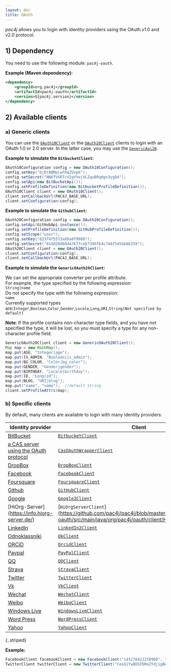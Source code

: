 ```yaml
---
layout: doc
title: OAuth
---
```


*pac4j* allows you to login with identity providers using the OAuth v1.0 and v2.0 protocol.

## 1) Dependency

You need to use the following module: `pac4j-oauth`.

**Example (Maven dependency):**

```xml
<dependency>
    <groupId>org.pac4j</groupId>
    <artifactId>pac4j-oauth</artifactId>
    <version>${pac4j.version}</version>
</dependency>
```

## 2) Available clients

### a) Generic clients

You can use the [`OAuth10Client`](https://github.com/pac4j/pac4j/blob/master/pac4j-oauth/src/main/java/org/pac4j/oauth/client/OAuth10Client.java) or the [`OAuth20Client`](https://github.com/pac4j/pac4j/blob/master/pac4j-oauth/src/main/java/org/pac4j/oauth/client/OAuth20Client.java) clients to login with an OAuth 1.0 or 2.0 server.
In the latter case, you may use the [`GenericApi20`](https://github.com/pac4j/pac4j/blob/master/pac4j-oauth/src/main/java/org/pac4j/scribe/builder/api/GenericApi20.java).

**Example to simulate the `BitbucketClient`:**

```java
OAuth10Configuration config = new OAuth10Configuration();
config.setKey("bjEt8BMpLwFDqZUvp6");
config.setSecret("NN6fVXRTcV2qYVejVLZqxBRqHgn3ygD4");
config.setApi(new BitBucketApi());
config.setProfileDefinition(new BitbucketProfileDefinition());
OAuth10Client client = new OAuth10Client();
client.setCallbackUrl(PAC4J_BASE_URL);
client.setConfiguration(config);
```

**Example to simulate the `GithubClient`:**

```java
OAuth20Configuration config = new OAuth20Configuration();
config.setApi(GitHubApi.instance());
config.setProfileDefinition(new GitHubProfileDefinition());
config.setScope("user");
config.setKey("62374f5573a89a8f9900");
config.setSecret("01dd26d60447677ceb7399fb4c744f545bb86359");
OAuth20Client client = new OAuth20Client();
client.setConfiguration(config);
client.setCallbackUrl(PAC4J_BASE_URL);
```

**Example to simulate the `GenericOAuth20Client`:**

We can set the appropriate converter per profile attribute.    
For example, the type specified by the following expression:    
`String|name`    
Do not specify the type with the following expression:    
`name`    
Currently supported types are:`Integer`,`Boolean`,`Color`,`Gender`,`Locale`,`Long`,`URI`,`String(Not specified by default)`    
    
**Note**: If the profile contains non-character type fields, and you have not specified the type, it will be lost, so you must specify a type for any non-character profile field.

```java
GenericOAuth20Client client = new GenericOAuth20Client();
Map map = new HashMap();
map.put(AGE, "Integer|age");
map.put(IS_ADMIN, "Boolean|is_admin");
map.put(BG_COLOR, "Color|bg_color");
map.put(GENDER, "Gender|gender");
map.put(BIRTHDAY, "Locale|birthday");
map.put(ID, "Long|id");
map.put(BLOG, "URI|blog");
map.put("name", "name");  //default String
client.setProfileAttrs(map);
```

### b) Specific clients

By default, many clients are available to login with many identity providers:

| Identity provider | Client | User profile |
|-------------------|--------|---------|
| [BitBucket](https://bitbucket.org) | [`BitbucketClient`](https://github.com/pac4j/pac4j/blob/master/pac4j-oauth/src/main/java/org/pac4j/oauth/client/BitbucketClient.java) | [`BitbucketProfile`](https://github.com/pac4j/pac4j/blob/master/pac4j-oauth/src/main/java/org/pac4j/oauth/profile/bitbucket/BitbucketProfile.java) |
| [a CAS server using the OAuth protocol](https://apereo.github.io/cas/4.2.x/installation/OAuth-OpenId-Authentication.html) | [`CasOAuthWrapperClient`](https://github.com/pac4j/pac4j/blob/master/pac4j-oauth/src/main/java/org/pac4j/oauth/client/CasOAuthWrapperClient.java) | [`CasOAuthWrapperProfile`](https://github.com/pac4j/pac4j/blob/master/pac4j-oauth/src/main/java/org/pac4j/oauth/profile/casoauthwrapper/CasOAuthWrapperProfile.java) |
| [DropBox](https://www.dropbox.com) | [`DropBoxClient`](https://github.com/pac4j/pac4j/blob/master/pac4j-oauth/src/main/java/org/pac4j/oauth/client/DropBoxClient.java) | [`DropBoxProfile`](https://github.com/pac4j/pac4j/blob/master/pac4j-oauth/src/main/java/org/pac4j/oauth/profile/dropbox/DropBoxProfile.java) |
| [Facebook](https://www.facebook.com/) | [`FacebookClient`](https://github.com/pac4j/pac4j/blob/master/pac4j-oauth/src/main/java/org/pac4j/oauth/client/FacebookClient.java) | [`FacebookProfile`](https://github.com/pac4j/pac4j/blob/master/pac4j-oauth/src/main/java/org/pac4j/oauth/profile/facebook/FacebookProfile.java) |
| [Foursquare](https://www.foursquare.com) | [`FoursquareClient`](https://github.com/pac4j/pac4j/blob/master/pac4j-oauth/src/main/java/org/pac4j/oauth/client/FoursquareClient.java) | [`FoursquareProfile`](https://github.com/pac4j/pac4j/blob/master/pac4j-oauth/src/main/java/org/pac4j/oauth/profile/foursquare/FoursquareProfile.java) |
| [Github](https://github.com) | [`GitHubClient`](https://github.com/pac4j/pac4j/blob/master/pac4j-oauth/src/main/java/org/pac4j/oauth/client/GitHubClient.java) | [`GitHubProfile`](https://github.com/pac4j/pac4j/blob/master/pac4j-oauth/src/main/java/org/pac4j/oauth/profile/github/GitHubProfile.java) |
| [Google](https://www.google.com) | [`Google2Client`](https://github.com/pac4j/pac4j/blob/master/pac4j-oauth/src/main/java/org/pac4j/oauth/client/Google2Client.java) | [`Google2Profile`](https://github.com/pac4j/pac4j/blob/master/pac4j-oauth/src/main/java/org/pac4j/oauth/profile/google2/Google2Profile.java) |
| [HiOrg-Server] (https://info.hiorg-server.de/) | [`HiOrgServerClient`] (https://github.com/pac4j/pac4j/blob/master/pac4j-oauth/src/main/java/org/pac4j/oauth/client/HiOrgServerClient.java) | [`HiOrgServerProfile`] (https://github.com/pac4j/pac4j/blob/master/pac4j-oauth/src/main/java/org/pac4j/oauth/profile/hiorgserver/HiOrgServerProfile.java) |
| [LinkedIn](https://www.linkedin.com/) | [`LinkedIn2Client`](https://github.com/pac4j/pac4j/blob/master/pac4j-oauth/src/main/java/org/pac4j/oauth/client/LinkedIn2Client.java) | [`LinkedIn2Profile`](https://github.com/pac4j/pac4j/blob/master/pac4j-oauth/src/main/java/org/pac4j/oauth/profile/linkedin2/LinkedIn2Profile.java) |
| [Odnoklassniki](https://ok.ru/) | [`OkClient`](https://github.com/pac4j/pac4j/blob/master/pac4j-oauth/src/main/java/org/pac4j/oauth/client/OkClient.java) | [`OkProfile`](https://github.com/pac4j/pac4j/blob/master/pac4j-oauth/src/main/java/org/pac4j/oauth/profile/ok/OkProfile.java) |
| [ORCiD](http://orcid.org/) | [`OrcidClient`](https://github.com/pac4j/pac4j/blob/master/pac4j-oauth/src/main/java/org/pac4j/oauth/client/OrcidClient.java) | [`OrcidProfile`](https://github.com/pac4j/pac4j/blob/master/pac4j-oauth/src/main/java/org/pac4j/oauth/profile/orcid/OrcidProfile.java) |
| [Paypal](https://www.paypal.com) | [`PayPalClient`](https://github.com/pac4j/pac4j/blob/master/pac4j-oauth/src/main/java/org/pac4j/oauth/client/PayPalClient.java) | [`PayPalProfile`](https://github.com/pac4j/pac4j/blob/master/pac4j-oauth/src/main/java/org/pac4j/oauth/profile/paypal/PayPalProfile.java) |
| [QQ](http://www.qq.com) | [`QQClient`](https://github.com/pac4j/pac4j/blob/master/pac4j-oauth/src/main/java/org/pac4j/oauth/client/QQClient.java) | [`QQProfile`](https://github.com/pac4j/pac4j/blob/master/pac4j-oauth/src/main/java/org/pac4j/oauth/profile/qq/QQProfile.java) |
| [Strava](https://www.strava.com/) | [`StravaClient`](https://github.com/pac4j/pac4j/blob/master/pac4j-oauth/src/main/java/org/pac4j/oauth/client/StravaClient.java) | [`StravaProfile`](https://github.com/pac4j/pac4j/blob/master/pac4j-oauth/src/main/java/org/pac4j/oauth/profile/strava/StravaProfile.java) |
| [Twitter](https://twitter.com/) | [`TwitterClient`](https://github.com/pac4j/pac4j/blob/master/pac4j-oauth/src/main/java/org/pac4j/oauth/client/TwitterClient.java) | [`TwitterProfile`](https://github.com/pac4j/pac4j/blob/master/pac4j-oauth/src/main/java/org/pac4j/oauth/profile/twitter/TwitterProfile.java) |
| [Vk](https://vk.com/) | [`VkClient`](https://github.com/pac4j/pac4j/blob/master/pac4j-oauth/src/main/java/org/pac4j/oauth/client/VkClient.java) | [`VkProfile`](https://github.com/pac4j/pac4j/blob/master/pac4j-oauth/src/main/java/org/pac4j/oauth/profile/vk/VkProfile.java) |
| [Wechat](https://www.wechat.com) | [`WechatClient`](https://github.com/pac4j/pac4j/blob/master/pac4j-oauth/src/main/java/org/pac4j/oauth/client/WechatClient.java) | [`WechatProfile`](https://github.com/pac4j/pac4j/blob/master/pac4j-oauth/src/main/java/org/pac4j/oauth/profile/wechat/WechatProfile.java) |
| [Weibo](https://www.weibo.com) | [`WeiboClient`](https://github.com/pac4j/pac4j/blob/master/pac4j-oauth/src/main/java/org/pac4j/oauth/client/WeiboClient.java) | [`WeiboProfile`](https://github.com/pac4j/pac4j/blob/master/pac4j-oauth/src/main/java/org/pac4j/oauth/profile/weibo/WeiboProfile.java) |
| [Windows Live](https://login.live.com/) | [`WindowsLiveClient`](https://github.com/pac4j/pac4j/blob/master/pac4j-oauth/src/main/java/org/pac4j/oauth/client/WindowsLiveClient.java) | [`WindowsLiveProfile`](https://github.com/pac4j/pac4j/blob/master/pac4j-oauth/src/main/java/org/pac4j/oauth/profile/windowslive/WindowsLiveProfile.java) |
| [Word Press](https://wordpress.com) | [`WordPressClient`](https://github.com/pac4j/pac4j/blob/master/pac4j-oauth/src/main/java/org/pac4j/oauth/client/WordPressClient.java) | [`WordPressProfile`](https://github.com/pac4j/pac4j/blob/master/pac4j-oauth/src/main/java/org/pac4j/oauth/profile/wordpress/WordPressProfile.java) |
| [Yahoo](https://www.yahoo.com) | [`YahooClient`](https://github.com/pac4j/pac4j/blob/master/pac4j-oauth/src/main/java/org/pac4j/oauth/client/YahooClient.java) | [`YahooProfile`](https://github.com/pac4j/pac4j/blob/master/pac4j-oauth/src/main/java/org/pac4j/oauth/profile/yahoo/YahooProfile.java) |
{:.striped}

**Example:**

```java
FacebookClient facebookClient = new FacebookClient("145278422258960", "be21409ba8f39b5dae2a7de525484da8");
TwitterClient twitterClient = new TwitterClient("CoxUiYwQOSFDReZYdjigBA", "2kAzunH5Btc4gRSaMr7D7MkyoJ5u1VzbOOzE8rBofs");
```
